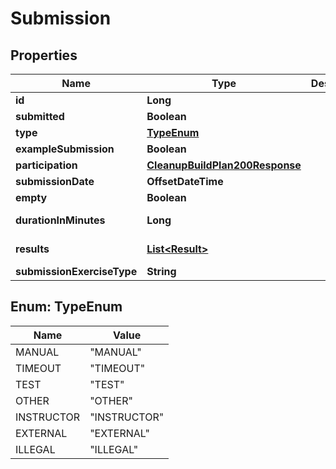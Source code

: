 

# Submission


## Properties

| Name | Type | Description | Notes |
|------------ | ------------- | ------------- | -------------|
|**id** | **Long** |  |  [optional] |
|**submitted** | **Boolean** |  |  [optional] |
|**type** | [**TypeEnum**](#TypeEnum) |  |  [optional] |
|**exampleSubmission** | **Boolean** |  |  [optional] |
|**participation** | [**CleanupBuildPlan200Response**](CleanupBuildPlan200Response.md) |  |  [optional] |
|**submissionDate** | **OffsetDateTime** |  |  [optional] |
|**empty** | **Boolean** |  |  [optional] |
|**durationInMinutes** | **Long** |  |  [optional] [readonly] |
|**results** | [**List&lt;Result&gt;**](Result.md) |  |  [optional] [readonly] |
|**submissionExerciseType** | **String** |  |  |



## Enum: TypeEnum

| Name | Value |
|---- | -----|
| MANUAL | &quot;MANUAL&quot; |
| TIMEOUT | &quot;TIMEOUT&quot; |
| TEST | &quot;TEST&quot; |
| OTHER | &quot;OTHER&quot; |
| INSTRUCTOR | &quot;INSTRUCTOR&quot; |
| EXTERNAL | &quot;EXTERNAL&quot; |
| ILLEGAL | &quot;ILLEGAL&quot; |



